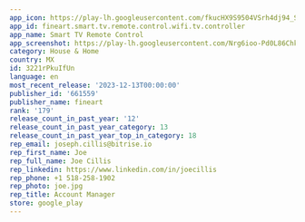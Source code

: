 ```yaml
---
app_icon: https://play-lh.googleusercontent.com/fkucHX9S9504VSrh4dj94_SzIqGhSAPoDpvtUZ2eGlL1GE0EljL80Z6NSvnNVMRUbQ
app_id: fineart.smart.tv.remote.control.wifi.tv.controller
app_name: Smart TV Remote Control
app_screenshot: https://play-lh.googleusercontent.com/Nrg6ioo-Pd0L86ChktTu9HYCnZ1pT6-gYsPMYMdPpaCkshC9UOSV_5-ukO6AfqlncA
category: House & Home
country: MX
id: 3221rPkuIfUn
language: en
most_recent_release: '2023-12-13T00:00:00'
publisher_id: '661559'
publisher_name: fineart
rank: '179'
release_count_in_past_year: '12'
release_count_in_past_year_category: 13
release_count_in_past_year_top_in_category: 18
rep_email: joseph.cillis@bitrise.io
rep_first_name: Joe
rep_full_name: Joe Cillis
rep_linkedin: https://www.linkedin.com/in/joecillis
rep_phone: +1 518-258-1902
rep_photo: joe.jpg
rep_title: Account Manager
store: google_play
---
```

